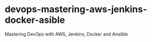 # devops-mastering-aws-jenkins-docker-asible
Mastering DevOps with AWS, Jenkins, Docker and Ansible
